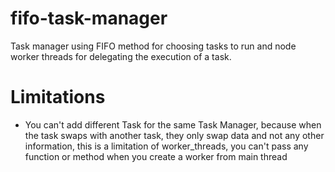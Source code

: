 # fifo-task-manager

Task manager using FIFO method for choosing tasks to run and node worker threads for delegating the execution of a task.

# Limitations

-   You can't add different Task for the same Task Manager, because when the task swaps with another task, they only swap data and not any other information, this is a limitation of worker_threads, you can't pass any function or method when you create a worker from main thread
